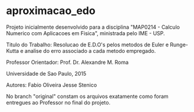 # aproximacao_edo

Projeto inicialmente desenvolvido para a disciplina "MAP0214 - Calculo Numerico com Aplicacoes em Fisica",
ministrada pelo IME - USP.

Titulo do Trabalho: 
	Resolucao de E.D.O's pelos metodos de Euler e Runge-Kutta e 
	analise do erro associado a cada metodo empregado.

Professor Orientador:
	Prof. Dr. Alexandre M. Roma

Universidade de Sao Paulo, 2015

Autores: Fabio Oliveira
	 Jesse Stenico

No branch "original" constam os arquivos exatamente como foram entregues ao Professor no final do projeto.
